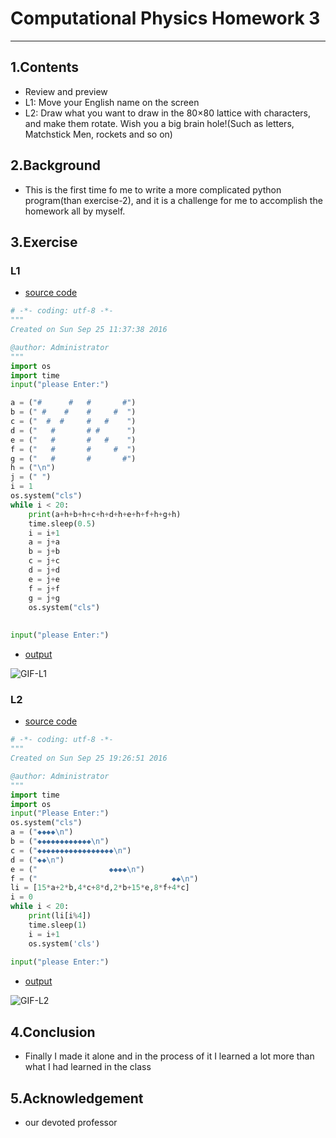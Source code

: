 # Computational Physics Homework 3
***
## 1.Contents
* Review and preview
* L1: Move your English name on the screen
* L2: Draw what you want to draw in the 80×80 lattice with characters, and make them rotate. Wish you a big brain hole!(Such as letters, Matchstick Men, rockets and so on)

## 2.Background
* This is the first time fo me to write a more complicated python program(than exercise-2), and it is a challenge for me to accomplish the homework all by myself.  

## 3.Exercise

### L1
* [source code](https://github.com/yukangnineteen/computational_physics_N2014301020117/blob/master/Exercise-3/computational_physics%20homework%203-L1.py)
```python
# -*- coding: utf-8 -*-
"""
Created on Sun Sep 25 11:37:38 2016

@author: Administrator
"""
import os
import time
input("please Enter:")

a = ("#      #   #       #")
b = (" #    #    #     #  ")
c = ("  #  #     #   #    ")
d = ("   #       # #      ")
e = ("   #       #   #    ")
f = ("   #       #     #  ")
g = ("   #       #       #")
h = ("\n")
j = (" ")
i = 1
os.system("cls")
while i < 20:
    print(a+h+b+h+c+h+d+h+e+h+f+h+g+h)
    time.sleep(0.5)
    i = i+1
    a = j+a
    b = j+b
    c = j+c
    d = j+d
    e = j+e
    f = j+f
    g = j+g
    os.system("cls")
    
    
input("please Enter:")
```

* [output](https://github.com/yukangnineteen/computational_physics_N2014301020117/blob/master/Exercise-3/computational_physics%20homework%203-L1.gif)

![GIF-L1](https://github.com/yukangnineteen/computational_physics_N2014301020117/blob/master/Exercise-3/computational_physics%20homework%203-L1.gif)

### L2
* [source code](https://github.com/yukangnineteen/computational_physics_N2014301020117/blob/master/Exercise-3/computational_physics%20homework%203-L2.py)
```python
# -*- coding: utf-8 -*-
"""
Created on Sun Sep 25 19:26:51 2016

@author: Administrator
"""
import time
import os
input("Please Enter:")
os.system("cls")
a = ("◆◆◆◆\n")
b = ("◆◆◆◆◆◆◆◆◆◆◆◆\n")
c = ("◆◆◆◆◆◆◆◆◆◆◆◆◆◆◆◆◆\n")
d = ("◆◆\n")
e = ("                ◆◆◆◆\n")
f = ("                              ◆◆\n")
li = [15*a+2*b,4*c+8*d,2*b+15*e,8*f+4*c]
i = 0
while i < 20:
    print(li[i%4])
    time.sleep(1)
    i = i+1
    os.system('cls')
    
input("please Enter:")
```
* [output](https://github.com/yukangnineteen/computational_physics_N2014301020117/blob/master/Exercise-3/computational_physics%20homework%203-L2.gif)

![GIF-L2](https://github.com/yukangnineteen/computational_physics_N2014301020117/blob/master/Exercise-3/computational_physics%20homework%203-L2.gif)

## 4.Conclusion
* Finally I made it alone and in the process of it I learned a lot more than what I had learned in the class

## 5.Acknowledgement
* our devoted professor
